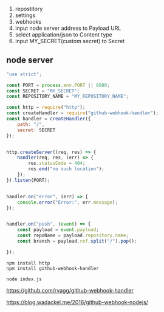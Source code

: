 1. repostitory
2. settings
3. webhooks
4. input node server address to Payload URL
5. select application/json to Content type 
6. input MY_SECRET(custom secret) to Secret



node server
-----
```js
"use strict";

const PORT = process.env.PORT || 8080;
const SECRET = "MY_SECRET";  
const REPOSITORY_NAME = "MY_REPOSITORY_NAME"; 

const http = require("http");
const createHandler = require("github-webhook-handler");
const handler = createHandler({
    path: "/",
    secret: SECRET
});


http.createServer((req, res) => {
    handler(req, res, (err) => {
        res.statusCode = 404;
        res.end("no such location");
    });
}).listen(PORT);


handler.on("error", (err) => {
    console.error("Error:", err.message);
});


handler.on("push", (event) => {
    const payload = event.payload;
    const repoName = payload.repository.name;
    const branch = payload.ref.split("/").pop();

});
```
```
npm install http
npm install github-webhook-handler
```

```
node index.js
```



https://github.com/rvagg/github-webhook-handler

https://blog.wadackel.me/2016/github-webhook-nodejs/
